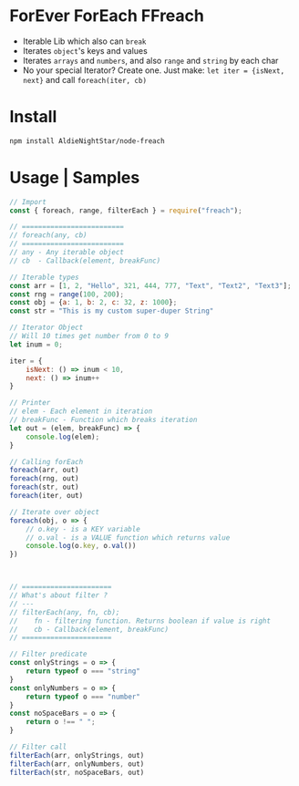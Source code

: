 # ForEver ForEach FFreach
* Iterable Lib which also can `break`
* Iterates `object`'s keys and values
* Iterates `arrays` and `numbers`, and also `range` and `string` by each char
* No your special Iterator? Create one. Just make: `let iter = {isNext, next}` and call `foreach(iter, cb)`

# Install
```sh
npm install AldieNightStar/node-freach
```

# Usage | Samples
```js
// Import 
const { foreach, range, filterEach } = require("freach");

// =========================
// foreach(any, cb)
// =========================
// any - Any iterable object
// cb  - Callback(element, breakFunc)

// Iterable types
const arr = [1, 2, "Hello", 321, 444, 777, "Text", "Text2", "Text3"];
const rng = range(100, 200);
const obj = {a: 1, b: 2, c: 32, z: 1000};
const str = "This is my custom super-duper String"

// Iterator Object
// Will 10 times get number from 0 to 9
let inum = 0;

iter = {
	isNext: () => inum < 10,
	next: () => inum++
}

// Printer
// elem - Each element in iteration
// breakFunc - Function which breaks iteration
let out = (elem, breakFunc) => {
	console.log(elem);
}

// Calling forEach
foreach(arr, out)
foreach(rng, out)
foreach(str, out)
foreach(iter, out)

// Iterate over object
foreach(obj, o => {
	// o.key - is a KEY variable
	// o.val - is a VALUE function which returns value
	console.log(o.key, o.val())
})



// ======================
// What's about filter ?
// ---
// filterEach(any, fn, cb);
//    fn - filtering function. Returns boolean if value is right
//    cb - Callback(element, breakFunc)
// ======================

// Filter predicate
const onlyStrings = o => {
	return typeof o === "string"
}
const onlyNumbers = o => {
	return typeof o === "number"
}
const noSpaceBars = o => {
	return o !== " ";
}

// Filter call
filterEach(arr, onlyStrings, out)
filterEach(arr, onlyNumbers, out)
filterEach(str, noSpaceBars, out)

```